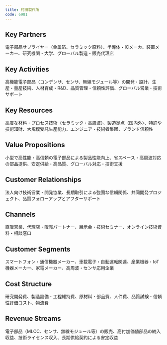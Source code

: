 ```yaml
---
title: 村田製作所
code: 6981
---
```


## Key Partners
電子部品サプライヤー（金属箔、セラミック原料）、半導体・ICメーカ、装置メーカー、研究機関・大学、グローバル製造・販売代理店

## Key Activities
高機能電子部品（コンデンサ、センサ、無線モジュール等）の開発・設計、生産・量産技術、人材育成・R&D、品質管理・信頼性評価、グローバル営業・技術サポート

## Key Resources
高度な材料・プロセス技術（セラミック・高周波）、製造拠点（国内外）、特許や技術知財、大規模受託生産能力、エンジニア・技術者集団、ブランド信頼性

## Value Propositions
小型で高性能・高信頼の電子部品による製品性能向上、省スペース・高周波対応の部品提供、安定供給・高品質、グローバル対応・技術支援

## Customer Relationships
法人向け技術営業・開発協業、長期取引による強固な信頼関係、共同開発プロジェクト、品質フォローアップとアフターサポート

## Channels
直販営業、代理店・販売パートナー、展示会・技術セミナー、オンライン技術資料・相談窓口

## Customer Segments
スマートフォン・通信機器メーカー、車載電子・自動運転関連、産業機器・IoT機器メーカー、家電メーカー、高周波・センサ応用企業

## Cost Structure
研究開発費、製造設備・工程維持費、原材料・部品費、人件費、品質試験・信頼性評価コスト、物流費

## Revenue Streams
電子部品（MLCC、センサ、無線モジュール等）の販売、高付加価値部品の納入収益、技術ライセンス収入、長期供給契約による安定収益
